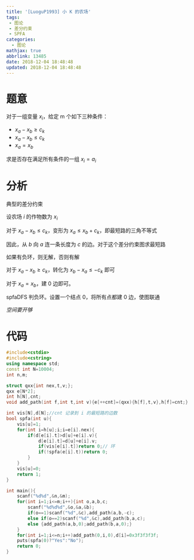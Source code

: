 ```yaml
---
title: '[LuoguP1993] 小 K 的农场'
tags:
 - 图论
 - 差分约束
 - SPFA
categories:
  - 图论
mathjax: true
abbrlink: 13485
date: 2018-12-04 18:48:48
updated: 2018-12-04 18:48:48
---
```


# 题意

对于一组变量 $x_i$，给定 m 个如下三种条件：

- $x_a-x_b\geq c_k$
- $x_a-x_b\leq c_k$
- $x_a=x_b$

求是否存在满足所有条件的一组 $x_i=a_i$

# 分析

典型的差分约束

设农场 $i$ 的作物数为 $x_i$

对于 $x_a-x_b\leq c_k$，变形为 $x_a\leq x_b+c_k$，即最短路的三角不等式

因此，从 $b$ 向 $a$ 连一条长度为 $c$ 的边。对于这个差分约束图求最短路

如果有负环，则无解，否则有解

对于 $x_a-x_b\geq c_k$，转化为 $x_b-x_a\leq -c_k$ 即可

对于 $x_a = x_b$，建 0 边即可。

spfaDFS 判负环。设置一个结点 0，将所有点都建 0 边，使图联通

*空间要开够*

# 代码

```cpp
#include<cstdio>
#include<cstring>
using namespace std;
const int N=10004;
int n,m;

struct qxx{int nex,t,v;};
qxx e[N*2];
int h[N],cnt;
void add_path(int f,int t,int v){e[++cnt]=(qxx){h[f],t,v},h[f]=cnt;}

int vis[N],d[N];//cnt 记录到 i 的最短路的边数
bool spfa(int u){
	vis[u]=1;
	for(int i=h[u];i;i=e[i].nex){
		if(d[e[i].t]>d[u]+e[i].v){
			d[e[i].t]=d[u]+e[i].v;
			if(vis[e[i].t])return 0;// 环
			if(!spfa(e[i].t))return 0;
		}
	}
	vis[u]=0;
	return 1;
}

int main(){
	scanf("%d%d",&n,&m);
	for(int i=1;i<=m;i++){int o,a,b,c;
		scanf("%d%d%d",&o,&a,&b);
		if(o==1)scanf("%d",&c),add_path(a,b,-c);
		else if(o==2)scanf("%d",&c),add_path(b,a,c);
		else {add_path(a,b,0);add_path(b,a,0);}
	}
	for(int i=1;i<=n;i++)add_path(0,i,0),d[i]=0x3f3f3f3f;
	puts(spfa(0)?"Yes":"No");
	return 0;
}
```

